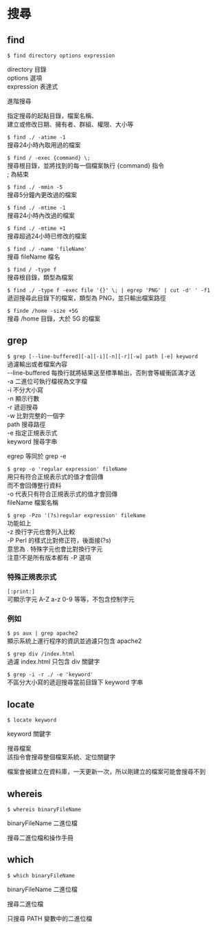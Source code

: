 # 搜尋

## find

`$ find directory options expression`

directory 目錄  
options 選項  
expression 表達式

進階搜尋

指定搜尋的起點目錄，檔案名稱、  
建立或修改日期、擁有者、群組、權限、大小等

`$ find ./ -atime -1`  
搜尋24小時內取用過的檔案

`$ find / -exec {command} \;`  
搜尋根目錄，並將找到的每一個檔案執行 {command} 指令  
\; 為結束

`$ find ./ -mmin -5`  
搜尋5分鐘內更改過的檔案

`$ find ./ -mtime -1`  
搜尋24小時內改過的檔案

`$ find ./ -mtime +1`  
搜尋超過24小時已修改的檔案

`$ find ./ -name 'fileName'`  
搜尋 fileName 檔名

`$ find / -type f`  
搜尋根目錄，類型為檔案

`$ find ./ -type f -exec file '{}' \; | egrep 'PNG' | cut -d' ' -f1`  
遞迴搜尋此目錄下的檔案，類型為 PNG，並只輸出檔案路徑

`$ finde /home -size +5G`  
搜尋 /home 目錄，大於 5G 的檔案

## grep

`$ grep [--line-buffered][-a][-i][-n][-r][-w] path [-e] keyword`  
過濾輸出或者檔案內容  
--line-buffered 每換行就將結果送至標準輸出，否則會等緩衝區滿才送  
-a 二進位可執行檔視為文字檔  
-i 不分大小寫  
-n 顯示行數  
-r 遞迴搜尋  
-w 比對完整的一個字  
path 搜尋路徑  
-e 指定正規表示式  
keyword 搜尋字串

egrep 等同於 grep -e

`$ grep -o 'regular expression' fileName`  
用只有符合正規表示式的值才會回傳  
而不會回傳整行資料  
-o 代表只有符合正規表示式的值才會回傳  
fileName 檔案名稱

`$ grep -Pzo '(?s)regular expression' fileName`  
功能如上  
-z 換行字元也會列入比較  
-P Perl 的樣式比對修正符，後面接\(?s\)  
意思為 . 特殊字元也會比對換行字元  
注意!不是所有版本都有 -P 選項

### 特殊正規表示式

`[:print:]`  
可顯示字元 A-Z a-z 0-9 等等，不包含控制字元

### 例如

`$ ps aux | grep apache2`  
顯示系統上運行程序的資訊並過濾只包含 apache2

`$ grep div /index.html`  
過濾 index.html 只包含 div 關鍵字

`$ grep -i -r ./ -e 'keyword'`  
不區分大小寫的遞迴搜尋當前目錄下 keyword 字串

## locate

`$ locate keyword`

keyword 關鍵字

搜尋檔案  
該指令會搜尋整個檔案系統、定位關鍵字

檔案會被建立在資料庫，一天更新一次，所以剛建立的檔案可能會搜尋不到

## whereis

`$ whereis binaryFileName`

binaryFileName 二進位檔

搜尋二進位檔和操作手冊

## which

`$ which binaryFileName`

binaryFileName 二進位檔 

搜尋二進位檔

只搜尋 PATH 變數中的二進位檔

